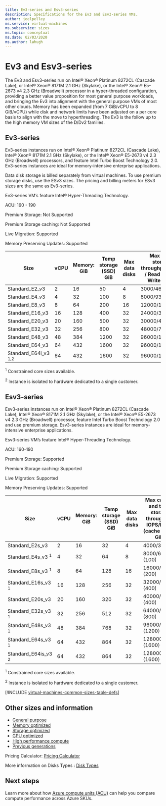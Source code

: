 ```yaml
---
title: Ev3-series and Esv3-series 
description: Specifications for the Ev3 and Esv3-series VMs.
author: joelpelley
ms.service: virtual-machines
ms.subservice: sizes
ms.topic: conceptual
ms.date: 02/03/2020
ms.author: lahugh
---
```


# Ev3 and Esv3-series

The Ev3 and Esv3-series run on Intel® Xeon® Platinum 8272CL (Cascade Lake), or Intel® Xeon® 8171M 2.1 GHz (Skylake), or the Intel® Xeon® E5-2673 v4 2.3 GHz (Broadwell) processor in a hyper-threaded configuration, providing a better value proposition for most general purpose workloads, and bringing the Ev3 into alignment with the general purpose VMs of most other clouds.  Memory has been expanded (from 7 GiB/vCPU to 8 GiB/vCPU) while disk and network limits have been adjusted on a per core basis to align with the move to hyperthreading. The Ev3 is the follow up to the high memory VM sizes of the D/Dv2 families.

## Ev3-series

Ev3-series instances run on Intel® Xeon® Platinum 8272CL (Cascade Lake), Intel® Xeon® 8171M 2.1 GHz (Skylake), or the Intel® Xeon® E5-2673 v4 2.3 GHz (Broadwell) processors, and feature Intel Turbo Boost Technology 2.0. Ev3-series instances are ideal for memory-intensive enterprise applications.

Data disk storage is billed separately from virtual machines. To use premium storage disks, use the ESv3 sizes. The pricing and billing meters for ESv3 sizes are the same as Ev3-series.

Ev3-series VM’s feature Intel® Hyper-Threading Technology.

ACU: 160 - 190

Premium Storage:  Not Supported

Premium Storage caching:  Not Supported

Live Migration: Supported

Memory Preserving Updates: Supported

| Size | vCPU | Memory: GiB | Temp storage (SSD) GiB | Max data disks | Max temp storage throughput: IOPS / Read MBps / Write MBps | Max NICs | Network bandwidth |
|---|---|---|---|---|---|---|---|
| Standard_E2_v3  | 2  | 16  | 50   | 4  | 3000/46/23     | 2|1000  |
| Standard_E4_v3  | 4  | 32  | 100  | 8  | 6000/93/46     | 2|2000  |
| Standard_E8_v3  | 8  | 64  | 200  | 16 | 12000/187/93   | 4|4000  |
| Standard_E16_v3 | 16 | 128 | 400  | 32 | 24000/375/187  | 8|8000  |
| Standard_E20_v3 | 20 | 160 | 500  | 32 | 30000/469/234  | 8|10000 |
| Standard_E32_v3 | 32 | 256 | 800  | 32 | 48000/750/375  | 8|16000 |
| Standard_E48_v3 | 48 | 384 | 1200 | 32 | 96000/1000/500 | 8|24000 |
| Standard_E64_v3 | 64 | 432 | 1600 | 32 | 96000/1000/500 | 8|30000 |
| Standard_E64i_v3 <sup>1,2</sup> | 64 | 432 | 1600 | 32 | 96000/1000/500 | 8|30000 |

<sup>1</sup> Constrained core sizes available.

<sup>2</sup> Instance is isolated to hardware dedicated to a single customer.

## Esv3-series

Esv3-series instances run on Intel® Xeon® Platinum 8272CL (Cascade Lake), Intel® Xeon® 8171M 2.1 GHz (Skylake), or the Intel® Xeon® E5-2673 v4 2.3 GHz (Broadwell) processor, feature Intel Turbo Boost Technology 2.0 and use premium storage. Esv3-series instances are ideal for memory-intensive enterprise applications.

Esv3-series VM’s feature Intel® Hyper-Threading Technology.

ACU: 160-190

Premium Storage:  Supported

Premium Storage caching:  Supported

Live Migration: Supported

Memory Preserving Updates: Supported

| Size | vCPU | Memory: GiB | Temp storage (SSD) GiB | Max data disks | Max cached and temp storage throughput: IOPS/MBps (cache size in GiB) | Max uncached disk throughput: IOPS/MBps | Max NICs|Expected network bandwidth (Mbps) |
|---|---|---|---|---|---|---|---|---|
| Standard_E2s_v3 | 2 | 16 | 32 | 4 | 4000/32 (50) | 3200/48 | 2/1000 |
| Standard_E4s_v3 <sup>1</sup>  | 4  | 32  | 64  | 8  | 8000/64 (100)   | 6400/96   | 2|2000 |
| Standard_E8s_v3 <sup>1</sup>  | 8  | 64  | 128 | 16 | 16000/128 (200) | 12800/192 | 4|4000 |
| Standard_E16s_v3 <sup>1</sup> | 16 | 128 | 256 | 32 | 32000/256 (400) | 25600/384 | 8|8000 |
| Standard_E20s_v3 | 20 | 160 | 320 | 32 | 40000/320 (400) | 32000/480 | 8/10000 |
| Standard_E32s_v3 <sup>1</sup>  | 32 | 256 | 512 | 32 | 64000/512 (800)    | 51200/768  | 8|16000 |
| Standard_E48s_v3 <sup>1</sup>  | 48 | 384 | 768 | 32 | 96000/768 (1200)   | 76800/1152 | 8|24000 |
| Standard_E64s_v3 <sup>1</sup>  | 64 | 432 | 864 | 32 | 128000/1024 (1600) | 80000/1200 | 8|30000 |
| Standard_E64is_v3 <sup>2</sup> | 64 | 432 | 864 | 32 | 128000/1024 (1600) | 80000/1200 | 8|30000 |

<sup>1</sup> Constrained core sizes available.

<sup>2</sup> Instance is isolated to hardware dedicated to a single customer.

[!INCLUDE [virtual-machines-common-sizes-table-defs](../../includes/virtual-machines-common-sizes-table-defs.md)]

## Other sizes and information

- [General purpose](sizes-general.md)
- [Memory optimized](sizes-memory.md)
- [Storage optimized](sizes-storage.md)
- [GPU optimized](sizes-gpu.md)
- [High performance compute](sizes-hpc.md)
- [Previous generations](sizes-previous-gen.md)

Pricing Calculator: [Pricing Calculator](https://azure.microsoft.com/pricing/calculator/)

More information on Disks Types : [Disk Types](./linux/disks-types.md#ultra-disks/)


## Next steps

Learn more about how [Azure compute units (ACU)](acu.md) can help you compare compute performance across Azure SKUs.